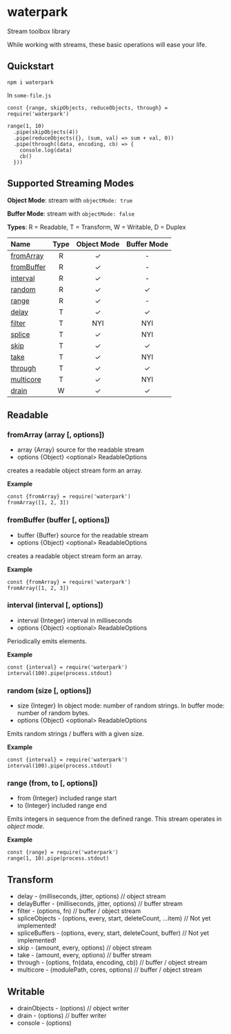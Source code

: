 # waterpark
Stream toolbox library

While working with streams, these basic operations will ease your life.

## Quickstart

    npm i waterpark

In `some-file.js`

    const {range, skipObjects, reduceObjects, through} = require('waterpark')
    
    range(1, 10)
      .pipe(skipObjects(4))
      .pipe(reduceObjects({}, (sum, val) => sum + val, 0))
      .pipe(through((data, encoding, cb) => {
        console.log(data)
        cb()
      }))

## Supported Streaming Modes

**Object Mode**: stream with `objectMode: true`

**Buffer Mode**: stream with `objectMode: false`

**Types**: R = Readable, T = Transform, W = Writable, D = Duplex

| Name                                      | Type | Object Mode | Buffer Mode |
|:------------------------------------------|:----:|:-----------:|:-----------:|
| [fromArray](#fromarray-array--options)    | R    | &#10003;    | &#8208;     |
| [fromBuffer](#frombuffer-buffer--options) | R    | &#10003;    | &#8208;     |
| [interval](#interval-interval--options)   | R    | &#10003;    | &#8208;     |
| [random](#random-size--options)           | R    | &#10003;    | &#10003;    |
| [range](#range-from-to--options)          | R    | &#10003;    | &#8208;     |
| [delay](#delay)             | T    | &#10003;    | &#10003;    |
| [filter](#filter)           | T    | NYI         | NYI         |
| [splice](#splice)           | T    | &#10003;    | NYI         |
| [skip](#skip)               | T    | &#10003;    | &#10003;    |
| [take](#take)               | T    | &#10003;    | NYI         |
| [through](#through)         | T    | &#10003;    | &#10003;    |
| [multicore](#multicore)     | T    | &#10003;    | NYI         |
| [drain](#drain)             | W    | &#10003;    | &#10003;    |

## Readable

### fromArray (array \[, options\])
* array {Array} source for the readable stream
* options {Object} \<optional\> ReadableOptions

creates a readable object stream form an array.

**Example**

    const {fromArray} = require('waterpark')
    fromArray([1, 2, 3])


### fromBuffer (buffer \[, options\])
* buffer {Buffer} source for the readable stream
* options {Object} \<optional\> ReadableOptions

creates a readable object stream form an array.

**Example**

    const {fromArray} = require('waterpark')
    fromArray([1, 2, 3])


### interval (interval \[, options\])
* interval {Integer} interval in milliseconds
* options {Object} \<optional\> ReadableOptions

Periodically emits elements.

**Example**

    const {interval} = require('waterpark')
    interval(100).pipe(process.stdout)



### random (size \[, options\])
* size {Integer} In object mode: number of random strings.
    In buffer mode: number of random bytes.
* options {Object} \<optional\> ReadableOptions

Emits random strings / buffers with a given size.

**Example**

    const {interval} = require('waterpark')
    interval(100).pipe(process.stdout)



### range (from, to \[, options\])
* from {Integer} included range start
* to {Integer} included range end

Emits integers in sequence from the defined range.
This stream operates in *object mode*.

**Example**

    const {range} = require('waterpark')
    range(1, 10).pipe(process.stdout)



## Transform
* delay - (milliseconds, jitter, options) // object stream
* delayBuffer - (milliseconds, jitter, options) // buffer stream
* filter - (options, fn) // buffer / object stream
* spliceObjects - (options, every, start, deleteCount, ...item) // Not yet implemented!
* spliceBuffers - (options, every, start, deleteCount, buffer) // Not yet implemented!
* skip - (amount, every, options) // object stream
* take - (amount, every, options) // buffer stream
* through - (options, fn(data, encoding, cb)) // buffer / object stream
* multicore - (modulePath, cores, options) // buffer / object stream

## Writable

* drainObjects - (options) // object writer
* drain - (options) // buffer writer
* console - (options)

